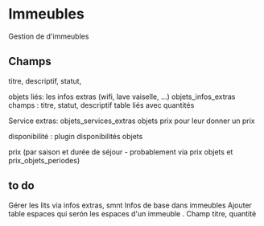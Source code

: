 # Immeubles
Gestion de d'immeubles

## Champs
titre, descriptif, statut,


























objets liés:
les infos extras (wifi, lave vaiselle, ...)
objets_infos_extras champs : titre, statut, descriptif table liés avec quantités

Service extras:
objets_services_extras
objets prix pour leur donner un prix


disponibilité : plugin disponibilités objets


prix (par saison et durée de séjour -
probablement via prix objets et prix_objets_periodes)

## to do
Gérer les lits via infos extras, smnt Infos de base dans immeubles 
Ajouter table espaces qui serón les espaces d'un immeuble . Champ titre, quantité 
